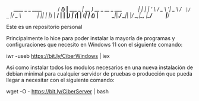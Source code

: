 &nbsp;&nbsp;&nbsp;&nbsp;   ____ _ _               ____                      &nbsp;&nbsp;&nbsp;&nbsp;
&nbsp;&nbsp;&nbsp;&nbsp;  / ___(_) |__   ___ _ __| __ )  __ _  __ _  ___    &nbsp;&nbsp;&nbsp;&nbsp;
&nbsp;&nbsp;&nbsp;&nbsp; | |   | | '_ \ / _ \ '__|  _ \ / _` |/ _` |/ _ \   &nbsp;&nbsp;&nbsp;&nbsp;
&nbsp;&nbsp;&nbsp;&nbsp; | |___| | |_) |  __/ |  | |_) | (_| | (_| | (_) |  &nbsp;&nbsp;&nbsp;&nbsp;
&nbsp;&nbsp;&nbsp;&nbsp;  \____|_|_.__/ \___|_|  |____/ \__,_|\__, |\___/   &nbsp;&nbsp;&nbsp;&nbsp;
&nbsp;&nbsp;&nbsp;&nbsp;                                      |___/         &nbsp;&nbsp;&nbsp;&nbsp;

Este es un repositorio personal

Principalmente lo hice para poder instalar la mayoría de programas y configuraciones que necesito en Windows 11 con el siguiente comando:

iwr -useb https://bit.ly/CiberWindows | iex

Asi como instalar todos los modulos necesarios en una nueva instalación de debian minimal para cualquier servidor de pruebas o producción que pueda llegar a necesitar con el siguiente comando:

wget -O - https://bit.ly/CiberServer | bash